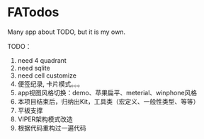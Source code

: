 # FATodos
Many app about TODO, but it is my own.

TODO：
1. need 4 quadrant
2. need sqlite
3. need cell customize
4. 便签纪录, 卡片模式。。。
5. app视图风格切换：demo、苹果扁平、meterial、winphone风格
6. 本项目结束后，归纳出Kit，工具类（宏定义、一般性类型、等等）
7. 平板支撑
8. VIPER架构模式改造
9. 根据代码重构过一遍代码

